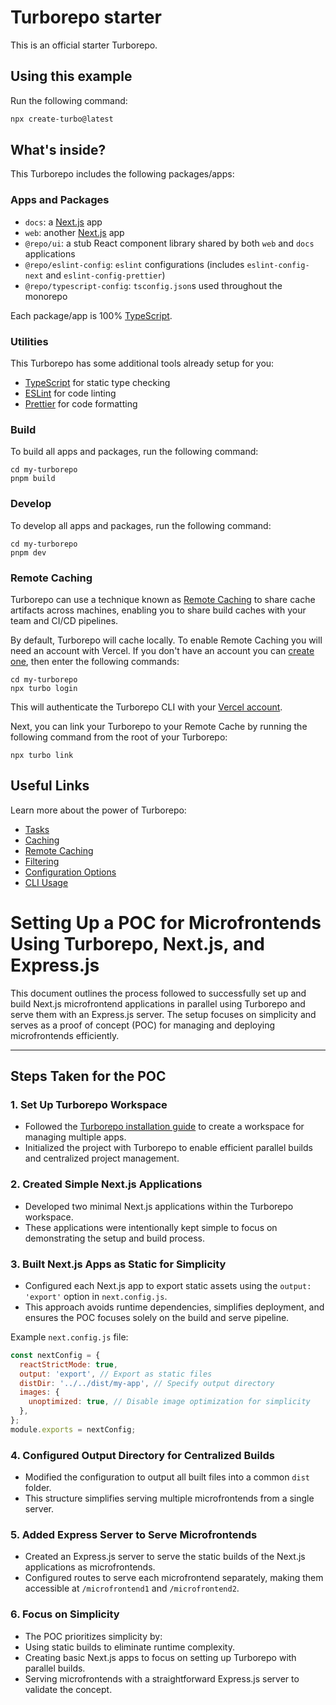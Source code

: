 # Turborepo starter

This is an official starter Turborepo.

## Using this example

Run the following command:

```sh
npx create-turbo@latest
```

## What's inside?

This Turborepo includes the following packages/apps:

### Apps and Packages

- `docs`: a [Next.js](https://nextjs.org/) app
- `web`: another [Next.js](https://nextjs.org/) app
- `@repo/ui`: a stub React component library shared by both `web` and `docs` applications
- `@repo/eslint-config`: `eslint` configurations (includes `eslint-config-next` and `eslint-config-prettier`)
- `@repo/typescript-config`: `tsconfig.json`s used throughout the monorepo

Each package/app is 100% [TypeScript](https://www.typescriptlang.org/).

### Utilities

This Turborepo has some additional tools already setup for you:

- [TypeScript](https://www.typescriptlang.org/) for static type checking
- [ESLint](https://eslint.org/) for code linting
- [Prettier](https://prettier.io) for code formatting

### Build

To build all apps and packages, run the following command:

```
cd my-turborepo
pnpm build
```

### Develop

To develop all apps and packages, run the following command:

```
cd my-turborepo
pnpm dev
```

### Remote Caching

Turborepo can use a technique known as [Remote Caching](https://turbo.build/repo/docs/core-concepts/remote-caching) to share cache artifacts across machines, enabling you to share build caches with your team and CI/CD pipelines.

By default, Turborepo will cache locally. To enable Remote Caching you will need an account with Vercel. If you don't have an account you can [create one](https://vercel.com/signup), then enter the following commands:

```
cd my-turborepo
npx turbo login
```

This will authenticate the Turborepo CLI with your [Vercel account](https://vercel.com/docs/concepts/personal-accounts/overview).

Next, you can link your Turborepo to your Remote Cache by running the following command from the root of your Turborepo:

```
npx turbo link
```

## Useful Links

Learn more about the power of Turborepo:

- [Tasks](https://turbo.build/repo/docs/core-concepts/monorepos/running-tasks)
- [Caching](https://turbo.build/repo/docs/core-concepts/caching)
- [Remote Caching](https://turbo.build/repo/docs/core-concepts/remote-caching)
- [Filtering](https://turbo.build/repo/docs/core-concepts/monorepos/filtering)
- [Configuration Options](https://turbo.build/repo/docs/reference/configuration)
- [CLI Usage](https://turbo.build/repo/docs/reference/command-line-reference)

# Setting Up a POC for Microfrontends Using Turborepo, Next.js, and Express.js  

This document outlines the process followed to successfully set up and build Next.js microfrontend applications in parallel using Turborepo and serve them with an Express.js server. The setup focuses on simplicity and serves as a proof of concept (POC) for managing and deploying microfrontends efficiently.

---

## Steps Taken for the POC

### 1. **Set Up Turborepo Workspace**
- Followed the [Turborepo installation guide](https://turbo.build/repo/docs/getting-started/installation) to create a workspace for managing multiple apps.
- Initialized the project with Turborepo to enable efficient parallel builds and centralized project management.

### 2. **Created Simple Next.js Applications**
- Developed two minimal Next.js applications within the Turborepo workspace.
- These applications were intentionally kept simple to focus on demonstrating the setup and build process.

### 3. **Built Next.js Apps as Static for Simplicity**
- Configured each Next.js app to export static assets using the `output: 'export'` option in `next.config.js`.  
- This approach avoids runtime dependencies, simplifies deployment, and ensures the POC focuses solely on the build and serve pipeline.

Example `next.config.js` file:
```javascript
const nextConfig = {
  reactStrictMode: true,
  output: 'export', // Export as static files
  distDir: '../../dist/my-app', // Specify output directory
  images: {
    unoptimized: true, // Disable image optimization for simplicity
  },
};
module.exports = nextConfig;
```

### 4. **Configured Output Directory for Centralized Builds**
- Modified the configuration to output all built files into a common `dist` folder.
- This structure simplifies serving multiple microfrontends from a single server.

### 5. **Added Express Server to Serve Microfrontends**
- Created an Express.js server to serve the static builds of the Next.js applications as microfrontends.  
- Configured routes to serve each microfrontend separately, making them accessible at `/microfrontend1` and `/microfrontend2`.

### 6. **Focus on Simplicity**
- The POC prioritizes simplicity by:
- Using static builds to eliminate runtime complexity.
- Creating basic Next.js apps to focus on setting up Turborepo with parallel builds.
- Serving microfrontends with a straightforward Express.js server to validate the concept.
